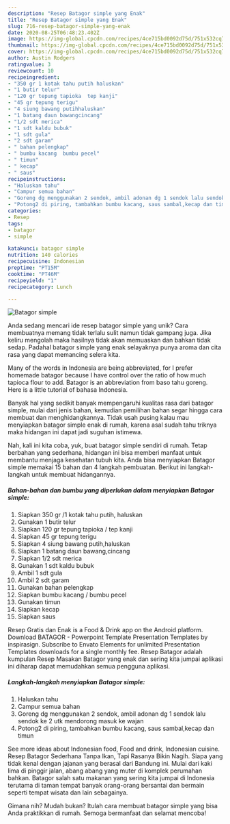 ```yaml
---
description: "Resep Batagor simple yang Enak"
title: "Resep Batagor simple yang Enak"
slug: 716-resep-batagor-simple-yang-enak
date: 2020-08-25T06:48:23.402Z
image: https://img-global.cpcdn.com/recipes/4ce715bd0092d75d/751x532cq70/batagor-simple-foto-resep-utama.jpg
thumbnail: https://img-global.cpcdn.com/recipes/4ce715bd0092d75d/751x532cq70/batagor-simple-foto-resep-utama.jpg
cover: https://img-global.cpcdn.com/recipes/4ce715bd0092d75d/751x532cq70/batagor-simple-foto-resep-utama.jpg
author: Austin Rodgers
ratingvalue: 3
reviewcount: 10
recipeingredient:
- "350 gr 1 kotak tahu putih haluskan"
- "1 butir telur"
- "120 gr tepung tapioka  tep kanji"
- "45 gr tepung terigu"
- "4 siung bawang putihhaluskan"
- "1 batang daun bawangcincang"
- "1/2 sdt merica"
- "1 sdt kaldu bubuk"
- "1 sdt gula"
- "2 sdt garam"
- " bahan pelengkap"
- " bumbu kacang  bumbu pecel"
- " timun"
- " kecap"
- " saus"
recipeinstructions:
- "Haluskan tahu"
- "Campur semua bahan"
- "Goreng dg menggunakan 2 sendok, ambil adonan dg 1 sendok lalu sendok ke 2 utk mendorong masuk ke wajan"
- "Potong2 di piring, tambahkan bumbu kacang, saus sambal,kecap dan timun"
categories:
- Resep
tags:
- batagor
- simple

katakunci: batagor simple 
nutrition: 140 calories
recipecuisine: Indonesian
preptime: "PT15M"
cooktime: "PT46M"
recipeyield: "1"
recipecategory: Lunch

---
```



![Batagor simple](https://img-global.cpcdn.com/recipes/4ce715bd0092d75d/751x532cq70/batagor-simple-foto-resep-utama.jpg)

Anda sedang mencari ide resep batagor simple yang unik? Cara membuatnya memang tidak terlalu sulit namun tidak gampang juga. Jika keliru mengolah maka hasilnya tidak akan memuaskan dan bahkan tidak sedap. Padahal batagor simple yang enak selayaknya punya aroma dan cita rasa yang dapat memancing selera kita.

Many of the words in Indonesia are being abbreviated, for I prefer homemade batagor because I have control over the ratio of how much tapioca flour to add. Batagor is an abbreviation from baso tahu goreng. Here is a little tutorial of bahasa Indonesia.

Banyak hal yang sedikit banyak mempengaruhi kualitas rasa dari batagor simple, mulai dari jenis bahan, kemudian pemilihan bahan segar hingga cara membuat dan menghidangkannya. Tidak usah pusing kalau mau menyiapkan batagor simple enak di rumah, karena asal sudah tahu triknya maka hidangan ini dapat jadi suguhan istimewa.


Nah, kali ini kita coba, yuk, buat batagor simple sendiri di rumah. Tetap berbahan yang sederhana, hidangan ini bisa memberi manfaat untuk membantu menjaga kesehatan tubuh kita. Anda bisa menyiapkan Batagor simple memakai 15 bahan dan 4 langkah pembuatan. Berikut ini langkah-langkah untuk membuat hidangannya.

<!--inarticleads1-->

##### Bahan-bahan dan bumbu yang diperlukan dalam menyiapkan Batagor simple:

1. Siapkan 350 gr /1 kotak tahu putih, haluskan
1. Gunakan 1 butir telur
1. Siapkan 120 gr tepung tapioka / tep kanji
1. Siapkan 45 gr tepung terigu
1. Siapkan 4 siung bawang putih,haluskan
1. Siapkan 1 batang daun bawang,cincang
1. Siapkan 1/2 sdt merica
1. Gunakan 1 sdt kaldu bubuk
1. Ambil 1 sdt gula
1. Ambil 2 sdt garam
1. Gunakan  bahan pelengkap
1. Siapkan  bumbu kacang / bumbu pecel
1. Gunakan  timun
1. Siapkan  kecap
1. Siapkan  saus


Resep Gratis dan Enak is a Food &amp; Drink app on the Android platform. Download BATAGOR - Powerpoint Template Presentation Templates by inspirasign. Subscribe to Envato Elements for unlimited Presentation Templates downloads for a single monthly fee. Resep Batagor adalah kumpulan Resep Masakan Batagor yang enak dan sering kita jumpai aplikasi ini diharap dapat memudahkan semua pengguna aplikasi. 

<!--inarticleads2-->

##### Langkah-langkah menyiapkan Batagor simple:

1. Haluskan tahu
1. Campur semua bahan
1. Goreng dg menggunakan 2 sendok, ambil adonan dg 1 sendok lalu sendok ke 2 utk mendorong masuk ke wajan
1. Potong2 di piring, tambahkan bumbu kacang, saus sambal,kecap dan timun


See more ideas about Indonesian food, Food and drink, Indonesian cuisine. Resep Batagor Sederhana Tanpa Ikan, Tapi Rasanya Bikin Nagih. Siapa yang tidak kenal dengan jajanan yang berasal dari Bandung ini. Mulai dari kaki lima di pinggir jalan, abang abang yang muter di komplek perumahan bahkan. Batagor salah satu makanan yang sering kita jumpai di Indonesia terutama di taman tempat banyak orang-orang bersantai dan bermain seperti tempat wisata dan lain sebagainya. 

Gimana nih? Mudah bukan? Itulah cara membuat batagor simple yang bisa Anda praktikkan di rumah. Semoga bermanfaat dan selamat mencoba!
